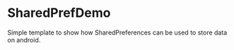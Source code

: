 # SharedPrefDemo
Simple template to show how SharedPreferences can be used to store data on android.

